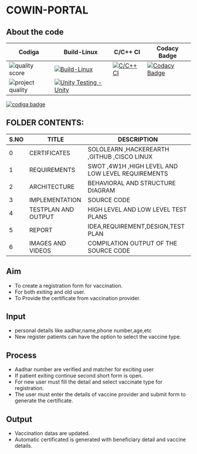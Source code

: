 # COWIN-PORTAL

## About the code
| Codiga  | Build-Linux | C/C++ CI | Codacy Badge |
| --- | ------|------| ----|
| ![quality score](https://api.codiga.io/project/32526/score/svg) |[![Build-Linux](https://github.com/rajprasanth27k/M1_COWIN-PORTAL_UTI/actions/workflows/Build-Linux.yml/badge.svg)](https://github.com/rajprasanth27k/M1_COWIN-PORTAL_UTI/actions/workflows/Build-Linux.yml) |[![C/C++ CI](https://github.com/rajprasanth27k/M1_COWIN-PORTAL_UTI/actions/workflows/c-cpp.yml/badge.svg)](https://github.com/rajprasanth27k/M1_COWIN-PORTAL_UTI/actions/workflows/c-cpp.yml) |[![Codacy Badge](https://app.codacy.com/project/badge/Grade/c58fddf229f741a19649a6899703fa2e)](https://www.codacy.com/gh/rajprasanth27k/M1_COWIN-PORTAL_UTI/dashboard?utm_source=github.com&amp;utm_medium=referral&amp;utm_content=rajprasanth27k/M1_COWIN-PORTAL_UTI&amp;utm_campaign=Badge_Grade)
| ![project quality](https://api.codiga.io/project/31240/status/svg)|[![Unity Testing -Unity](https://github.com/rajprasanth27k/M1_COWIN-PORTAL_UTI/actions/workflows/unity.yml/badge.svg)](https://github.com/rajprasanth27k/M1_COWIN-PORTAL_UTI/actions/workflows/unity.yml)|



<a href="https://app.codiga.io/public/user/github/rajprasanth27k">
   <img src="https://api.codiga.io/public/badge/user/github/rajprasanth27k?style=light" alt="codiga badge" />
</a>


## FOLDER CONTENTS:
| S.NO |TITLE|DESCRIPTION
|--|--|--|
|0|CERTIFICATES  |SOLOLEARN ,HACKEREARTH ,GITHUB ,CISCO LINUX|
|1|REQUIREMENTS|SWOT ,4W1H ,HIGH LEVEL AND LOW LEVEL REQUIREMENTS|
|2|ARCHITECTURE|BEHAVIORAL AND STRUCTURE DIAGRAM|
|3|IMPLEMENTATION| SOURCE CODE|
|4|TESTPLAN AND OUTPUT|HIGH LEVEL AND LOW LEVEL TEST PLANS|
|5|REPORT|IDEA,REQUIREMENT,DESIGN,TEST PLAN|
|6|IMAGES AND VIDEOS|COMPILATION OUTPUT OF THE SOURCE CODE|


## Aim
*  To create a registration form for vaccination.
*  For both exiting and old user.
*  To Provide the certificate from vaccination provider.
## Input
* personal details like aadhar,name,phone number,age,etc
* New register patients can have the option to select the vaccine type.
## Process
* Aadhar number are verified and matcher for exciting user
* If patient exiting continue second short form is open.
* For new user must fill the detail and select vaccinate type for registration.
* The user must enter the details of vaccine provider and submit form to generate the certificate.

## Output
* Vaccination datas are updated.
* Automatic certificated is generated with beneficiary detail and vaccine details. 





